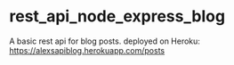 # rest_api_node_express_blog
A basic rest api for blog posts.
deployed on Heroku:
https://alexsapiblog.herokuapp.com/posts
